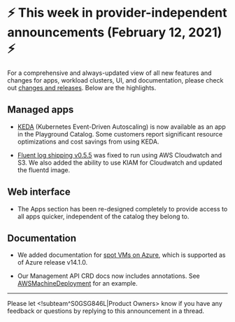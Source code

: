 # :zap: This week in provider-independent announcements (February 12, 2021) :zap:

For a comprehensive and always-updated view of all new features and changes for apps, workload clusters, UI, and documentation, please check out [changes and releases](https://docs.giantswarm.io/changes/). Below are the highlights.

## Managed apps

- [KEDA](https://github.com/giantswarm/keda-app) (Kubernetes Event-Driven Autoscaling) is now available as an app in the Playground Catalog. Some customers report significant resource optimizations and cost savings from using KEDA.

- [Fluent log shipping v0.5.5](https://docs.giantswarm.io/changes/playground-apps/fluent-logshipping-app/v0.5.5/) was fixed to run using AWS Cloudwatch and S3. We also added the ability to use KIAM for Cloudwatch and updated the fluentd image.

## Web interface

- The Apps section has been re-designed completely to provide access to all apps quicker, independent of the catalog they belong to.

## Documentation

- We added documentation for [spot VMs on Azure](https://docs.giantswarm.io/advanced/spot-instances/azure/), which is supported as of Azure release v14.1.0.

- Our Management API CRD docs now includes annotations. See [AWSMachineDeployment](https://docs.giantswarm.io/ui-api/management-api/crd/awsmachinedeployments.infrastructure.giantswarm.io/#annotation-details-v1alpha2) for an example.

---
Please let <!subteam^S0GSG846L|Product Owners> know if you have any feedback or questions by replying to this announcement in a thread.
